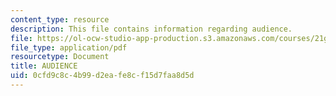 ```yaml
---
content_type: resource
description: This file contains information regarding audience.
file: https://ol-ocw-studio-app-production.s3.amazonaws.com/courses/21g-228-advanced-workshop-in-writing-for-social-sciences-and-architecture-els-spring-2007/0cfd9c8c4b99d2eafe8cf15d7faa8d5d_MIT21G.228S07_acad_languag.pdf
file_type: application/pdf
resourcetype: Document
title: AUDIENCE
uid: 0cfd9c8c-4b99-d2ea-fe8c-f15d7faa8d5d
---
```

